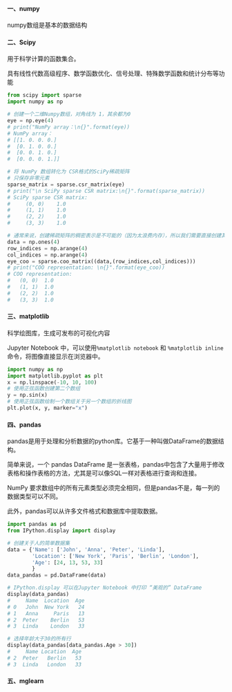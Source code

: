 #### 一、numpy

numpy数组是基本的数据结构

#### 二、Scipy

用于科学计算的函数集合。

具有线性代数高级程序、数学函数优化、信号处理、特殊数学函数和统计分布等功能

```python
from scipy import sparse
import numpy as np

# 创建一个二维Numpy数组，对角线为 1，其余都为0
eye = np.eye(4)
# print("NumPy array：\n{}".format(eye))
# NumPy array：
# [[1. 0. 0. 0.]
#  [0. 1. 0. 0.]
#  [0. 0. 1. 0.]
#  [0. 0. 0. 1.]]

# 将 NumPy 数组转化为 CSR格式的SciPy稀疏矩阵
# 只保存非零元素
sparse_matrix = sparse.csr_matrix(eye)
# print("\n SciPy sparse CSR matrix:\n{}".format(sparse_matrix))
# SciPy sparse CSR matrix:
#     (0, 0)    1.0
#     (1, 1)    1.0
#     (2, 2)    1.0
#     (3, 3)    1.0

# 通常来说，创建稀疏矩阵的稠密表示是不可能的（因为太浪费内存），所以我们需要直接创建其稀疏表示。
data = np.ones(4)
row_indices = np.arange(4)
col_indices = np.arange(4)
eye_coo = sparse.coo_matrix((data,(row_indices,col_indices)))
# print("COO representation: \n{}".format(eye_coo))
# COO representation:
#   (0, 0)	1.0
#   (1, 1)	1.0
#   (2, 2)	1.0
#   (3, 3)	1.0

```

#### 三、matplotlib

科学绘图库，生成可发布的可视化内容

Jupyter Notebook 中，可以使用`%matplotlib notebook`  和 `%matplotlib inline` 命令，将图像直接显示在浏览器中。

```python
import numpy as np
import matplotlib.pyplot as plt
x = np.linspace(-10, 10, 100)
# 使用正弦函数创建第二个数组
y = np.sin(x)
# 使用正弦函数绘制一个数组关于另一个数组的折线图
plt.plot(x, y, marker="x")
```

#### 四、pandas

pandas是用于处理和分析数据的python库。它基于一种叫做DataFrame的数据结构。

简单来说，一个 pandas DataFrame 是一张表格，pandas中包含了大量用于修改表格和操作表格的方法，尤其是可以像SQL一样对表格进行查询和连接。

NumPy 要求数组中的所有元素类型必须完全相同，但是pandas不是，每一列的数据类型可以不同。

此外，pandas可以从许多文件格式和数据库中提取数据。

```python
import pandas as pd
from IPython.display import display

# 创建关于人的简单数据集
data = {'Name': ['John', 'Anna', 'Peter', 'Linda'],
        'Location': ['New York', 'Paris', 'Berlin', 'London'],
        'Age': [24, 13, 53, 33]
        }
data_pandas = pd.DataFrame(data)

# IPython.display 可以在Jupyter Notebook 中打印 “美观的” DataFrame
display(data_pandas)
#     Name  Location  Age
# 0   John  New York   24
# 1   Anna     Paris   13
# 2  Peter    Berlin   53
# 3  Linda    London   33

# 选择年龄大于30的所有行
display(data_pandas[data_pandas.Age > 30])
#     Name Location  Age
# 2  Peter   Berlin   53
# 3  Linda   London   33
```

#### 五、mglearn